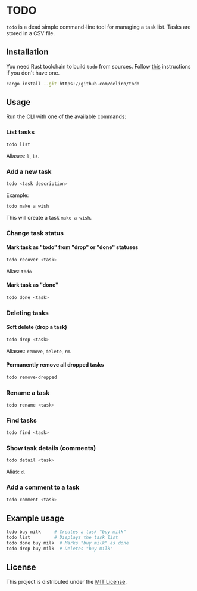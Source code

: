 # TODO

`todo` is a dead simple command-line tool for managing a task list.
Tasks are stored in a CSV file.

## Installation

You need Rust toolchain to build `todo` from sources.
Follow [this](https://doc.rust-lang.org/cargo/getting-started/installation.html)
instructions if you don't have one.

```sh
cargo install --git https://github.com/deliro/todo
```

## Usage

Run the CLI with one of the available commands:

### List tasks

```sh
todo list
```

Aliases: `l`, `ls`.

### Add a new task

```sh
todo <task description>
```

Example:

```sh
todo make a wish
```

This will create a task `make a wish`.

### Change task status

#### Mark task as "todo" from "drop" or "done" statuses

```sh
todo recover <task>
```

Alias: `todo`

#### Mark task as "done"

```sh
todo done <task>
```

### Deleting tasks

#### Soft delete (drop a task)

```sh
todo drop <task>
```

Aliases: `remove`, `delete`, `rm`.

#### Permanently remove all dropped tasks

```sh
todo remove-dropped
```

### Rename a task

```sh
todo rename <task>
```

### Find tasks

```sh
todo find <task>
```

### Show task details (comments)

```sh
todo detail <task>
```

Alias: `d`.

### Add a comment to a task

```sh
todo comment <task>
```

## Example usage

```sh
todo buy milk     # Creates a task "buy milk"
todo list         # Displays the task list
todo done buy milk  # Marks "buy milk" as done
todo drop buy milk  # Deletes "buy milk"
```

## License

This project is distributed under the [MIT License](LICENSE).
